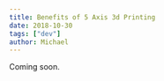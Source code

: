 ```yaml
---
title: Benefits of 5 Axis 3d Printing
date: 2018-10-30
tags: ["dev"]
author: Michael
---
```

Coming soon.
